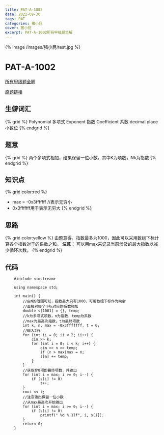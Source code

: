 ```yaml
---
title: PAT-A-1002
date: 2022-09-30 
tags: PAT
categories: 猪小屁
cover: 猪小屁
excerpt: PAT-A-1002所有甲级题全解
---
```


{% image /images/猪小屁/test.jpg %}
# PAT-A-1002

[所有甲级题全解](https://github.com/Squ1rrel-K/PAT-A-CPP)

[原题链接](https://pintia.cn/problem-sets/994805342720868352/exam/problems/994805526272000000)
## 生僻词汇
{% grid %}
Polynomial 多项式
Exponent 指数
Coefficient 系数
decimal place 小数位
{% endgrid %}
## 题意
{% grid %}
两个多项式相加，结果保留一位小数。其中K为项数，Nk为指数
{% endgrid %}
## 知识点
{% grid color:red %}
- max = -0x3fffffff //表示无穷小
- 0x3fffffff用于表示无穷大
{% endgrid %}
## 思路
{% grid color:yellow %}
由题意得，指数最多为1000，因此可以采用数组下标计算各个指数对于的系数之和。
**注意：** 可以用max来记录当前涉及的最大指数以减少循环次数。
{% endgrid %}
## 代码
```
	#include <iostream>

	using namespace std;

	int main() {
		//由N的范围可知，指数最大只有1000，可用数组下标作为映射
		//直接对每个下标对应的系数相加
		double s[1001] = {}, temp;
		//k为多项式项数，n为指数，temp为系数
		//max为最高次指数，t为最终项数
		int k, n, max = -0x3fffffff, t = 0;
		//输入2行
		for (int ii = 0; ii < 2; ii++) {
			cin >> k;
			for (int i = 0; i < k; i++) {
				cin >> n >> temp;
				if (n > max)max = n;
				s[n] += temp;
			}
		}
		//获取非0项即最终项数，并输出
		for (int i = max; i >= 0; i--) {
			if (s[i] != 0)
				t++;
		}
		cout << t;
		//注意输出保留一位小数
		//从max最高次开始输出
		for (int i = max; i >= 0; i--) {
			if (s[i] != 0)
				printf(" %d %.1lf", i, s[i]);
		}
		return 0;
	}
```
